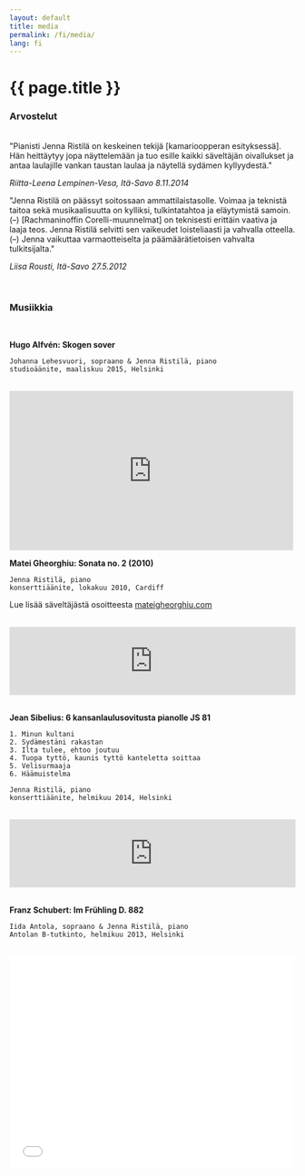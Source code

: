 ```yaml
---
layout: default
title: media
permalink: /fi/media/
lang: fi
---
```


<h1>{{ page.title }}</h1>


### Arvostelut
<br/>
"Pianisti Jenna Ristilä on keskeinen tekijä [kamarioopperan esityksessä]. Hän heittäytyy jopa näyttelemään ja tuo esille kaikki säveltäjän oivallukset ja antaa laulajille vankan taustan laulaa ja näytellä sydämen kyllyydestä."

_Riitta-Leena Lempinen-Vesa, Itä-Savo 8.11.2014_


"Jenna Ristilä on päässyt soitossaan ammattilaistasolle. Voimaa ja teknistä taitoa sekä musikaalisuutta on
kylliksi, tulkintatahtoa ja eläytymistä samoin. (–) [Rachmaninoffin Corelli-muunnelmat] on teknisesti erittäin
vaativa ja laaja teos. Jenna Ristilä selvitti sen vaikeudet loisteliaasti ja vahvalla otteella. (–) Jenna vaikuttaa
varmaotteiselta ja päämäärätietoisen vahvalta tulkitsijalta."

_Liisa Rousti, Itä-Savo 27.5.2012_

<br/>

### Musiikkia

<br/>

__Hugo Alfvén: Skogen sover__

	Johanna Lehesvuori, sopraano & Jenna Ristilä, piano
	studioäänite, maaliskuu 2015, Helsinki

<br/>

<div>
<iframe src="https://player.vimeo.com/video/128004094" width="500" height="281" frameborder="0" webkitallowfullscreen mozallowfullscreen allowfullscreen></iframe>

<br/>

__Matei Gheorghiu: Sonata no. 2 (2010)__  

	Jenna Ristilä, piano  
	konserttiäänite, lokakuu 2010, Cardiff

Lue lisää säveltäjästä osoitteesta [mateigheorghiu.com](http://www.mateigheorghiu.com/)

<br/>

<div>
<iframe width="100%" height="120" scrolling="no" frameborder="no" src="https://w.soundcloud.com/player/?url=https%3A//api.soundcloud.com/tracks/39855115&amp;auto_play=false&amp;hide_related=true&amp;show_comments=false&amp;show_user=false&amp;show_reposts=false&amp;visual=false&amp;sharing=false&amp;buying=false&amp;color=2F5966&amp;theme_color=009966&amp;show_playcount=false&amp;show_artwork=false"></iframe>
</div>
<br/>

__Jean Sibelius: 6 kansanlaulusovitusta pianolle JS 81__

	1. Minun kultani 
	2. Sydämestäni rakastan 
	3. Ilta tulee, ehtoo joutuu 
	4. Tuopa tyttö, kaunis tyttö kanteletta soittaa 
	5. Velisurmaaja 
	6. Häämuistelma

	Jenna Ristilä, piano  
	konserttiäänite, helmikuu 2014, Helsinki

<br/>

<div>
<iframe width="100%" height="120" scrolling="no" frameborder="no" src="https://w.soundcloud.com/player/?url=https%3A//api.soundcloud.com/tracks/166484751%3Fsecret_token%3Ds-7le8O&amp;;auto_play=false&amp;hide_related=true&amp;show_comments=false&amp;show_user=false&amp;show_reposts=false&amp;visual=false&amp;sharing=false&amp;buying=false&amp;color=2F5966&amp;theme_color=009966&amp;show_playcount=false&amp;show_artwork=false"></iframe>
</div>

<br/>

__Franz Schubert: Im Frühling D. 882__  

	Iida Antola, sopraano & Jenna Ristilä, piano  
	Antolan B-tutkinto, helmikuu 2013, Helsinki

<br/>

<iframe src="//player.vimeo.com/video/105480562?byline=0&amp;portrait=0" width="500" height="375" frameborder="0" webkitallowfullscreen mozallowfullscreen allowfullscreen></iframe>

<br/>
